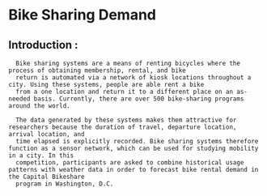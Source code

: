 # Bike Sharing Demand

## Introduction : 
      Bike sharing systems are a means of renting bicycles where the process of obtaining membership, rental, and bike 
      return is automated via a network of kiosk locations throughout a city. Using these systems, people are able rent a bike 
      from a one location and return it to a different place on an as-needed basis. Currently, there are over 500 bike-sharing programs around the world.
      
      The data generated by these systems makes them attractive for researchers because the duration of travel, departure location, arrival location, and 
      time elapsed is explicitly recorded. Bike sharing systems therefore function as a sensor network, which can be used for studying mobility in a city. In this 
      competition, participants are asked to combine historical usage patterns with weather data in order to forecast bike rental demand in the Capital Bikeshare 
      program in Washington, D.C.
